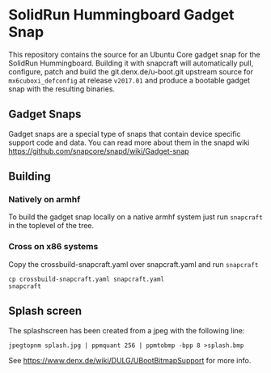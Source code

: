 # SolidRun Hummingboard Gadget Snap

This repository contains the source for an Ubuntu Core gadget snap
for the SolidRun Hummingboard. Building it with snapcraft will
automatically pull, configure, patch and build the git.denx.de/u-boot.git
upstream source for `mx6cuboxi_defconfig` at release `v2017.01` and produce
a bootable gadget snap with the resulting binaries.

## Gadget Snaps

Gadget snaps are a special type of snaps that contain device specific support
code and data. You can read more about them in the snapd wiki
https://github.com/snapcore/snapd/wiki/Gadget-snap

## Building

### Natively on armhf

To build the gadget snap locally on a native armhf system just run `snapcraft`
in the toplevel of the tree.

### Cross on x86 systems

Copy the crossbuild-snapcraft.yaml over snapcraft.yaml and run `snapcraft`

```
cp crossbuild-snapcraft.yaml snapcraft.yaml
snapcraft
```
## Splash screen

The splashscreen has been created from a jpeg with the following line:

```
jpegtopnm splash.jpg | ppmquant 256 | ppmtobmp -bpp 8 >splash.bmp
```

See https://www.denx.de/wiki/DULG/UBootBitmapSupport for more info.
